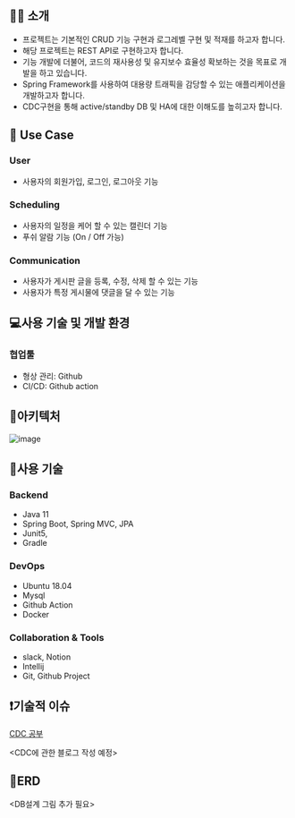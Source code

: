 
## 💁‍♀️ 소개
- 프로젝트는 기본적인 CRUD 기능 구현과 로그레벨 구현 및 적재를 하고자 합니다.
- 해당 프로젝트는 REST API로 구현하고자 합니다.
- 기능 개발에 더불어, 코드의 재사용성 및 유지보수 효율성 확보하는 것을 목표로 개발을 하고 있습니다.
- Spring Framework를 사용하여 대용량 트래픽을 감당할 수 있는 애플리케이션을 개발하고자 합니다.
- CDC구현을 통해 active/standby DB 및 HA에 대한 이해도를 높히고자 합니다.

## 🎈 Use Case

### User
- 사용자의 회원가입, 로그인, 로그아웃 기능 

### Scheduling
- 사용자의 일정을 케어 할 수 있는 캘린더 기능
- 푸쉬 알람 기능 (On / Off 가능)

### Communication
- 사용자가 게시판 글을 등록, 수정, 삭제 할 수 있는 기능
- 사용자가 특정 게시물에 댓글을 달 수 있는 기능


## 💻사용 기술 및 개발 환경

### 협업툴

- 형상 관리: Github
- CI/CD: Github action


## 🌌아키텍처

![image](https://user-images.githubusercontent.com/70564639/200108288-b0a5497e-6c1d-4196-a4e4-52598e361986.png)


## 🔧사용 기술

### Backend

- Java 11
- Spring Boot, Spring MVC, JPA
- Junit5,
- Gradle

### DevOps

- Ubuntu 18.04
- Mysql
- Github Action
- Docker

### Collaboration & Tools

- slack, Notion
- Intellij
- Git, Github Project

## ❗기술적 이슈
[CDC 공부](https://velog.io/velog.io/@kidae92/DB-관리-공부)

<CDC에 관한 블로그 작성 예정>


## 📖ERD

<DB설계 그림 추가 필요>
